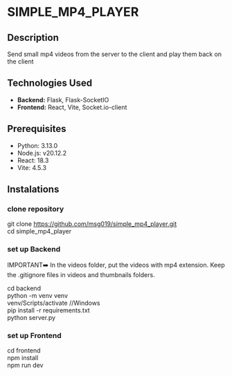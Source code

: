 # SIMPLE_MP4_PLAYER

## Description
Send small mp4 videos from the server to the client and play them back on the client


## Technologies Used
- **Backend:** Flask, Flask-SocketIO
- **Frontend:** React, Vite, Socket.io-client


## Prerequisites 
- Python: 3.13.0
- Node.js: v20.12.2
- React: 18.3
- Vite: 4.5.3

## Instalations

### clone repository
git clone https://github.com/msg019/simple_mp4_player.git    
cd simple_mp4_player  

### set up Backend
IMPORTANT➡️ In the videos folder, put the videos with mp4 extension. Keep the .gitignore files in videos and thumbnails folders. 

cd backend  
python -m venv venv  
venv/Scripts/activate  //Windows  
pip install -r requirements.txt  
python server.py  

### set up Frontend
cd frontend  
npm install  
npm run dev  


